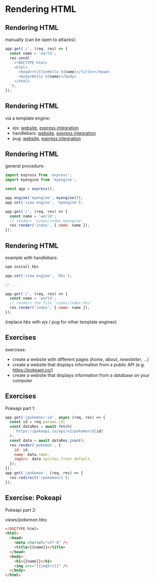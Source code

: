 # Rendering HTML

## Rendering HTML

manually (can be open to attacks):

```js
app.get('/', (req, res) => {
  const name = 'world';
  res.send(`
    <!DOCTYPE html>
    <html>
      <head><title>Hello ${name}</title></head>
      <body>Hello ${name}</body>
    </html>
  `);
});
```

## Rendering HTML

via a template engine:

- ejs: [website](https://ejs.co/), [express integration](https://github.com/mde/ejs/wiki/Using-EJS-with-Express)
- handlebars: [website](https://handlebarsjs.com/), [express integration](https://github.com/pillarjs/hbs)
- pug: [website](https://pugjs.org), [express integration](https://expressjs.com/en/guide/using-template-engines.html)

## Rendering HTML

general procedure:

```js
import express from 'express';
import myengine from 'myengine';

const app = express();

app.engine('myengine', myengine());
app.set('view engine', 'myengine');

app.get('/', (req, res) => {
  const name = 'world';
  // renders 'views/index.myengine'
  res.render('index', { name: name });
});
```

## Rendering HTML

example with handlebars:

```bash
npm install hbs
```

```js
app.set('view engine', 'hbs');

// ...

app.get('/', (req, res) => {
  const name = 'world';
  // renders the file 'views/index.hbs'
  res.render('index', { name: name });
});
```

(replace _hbs_ with _ejs_ / _pug_ for other template engines)

## Exercises

exercises:

- create a website with different pages (_home_, _about_, _newsletter_, ...)
- create a website that displays information from a public API (e.g. https://pokeapi.co/)
- create a website that displays information from a database on your computer

## Exercises

Pokeapi part 1:

```js
app.get('/pokemon/:id', async (req, res) => {
  const id = req.params.id;
  const dataRes = await fetch(
    `https://pokeapi.co/api/v2/pokemon/${id}`
  );
  const data = await dataRes.json();
  res.render('pokemon', {
    id: id,
    name: data.name,
    imgSrc: data.sprites.front_default,
  });
});
app.get('/pokemon', (req, res) => {
  res.redirect('/pokemon/1');
});
```

## Exercise: Pokeapi

Pokeapi part 2:

_views/pokemon.hbs_:

```html
<!DOCTYPE html>
<html>
  <head>
    <meta charset="utf-8" />
    <title>{{name}}</title>
  </head>
  <body>
    <h1>{{name}}</h1>
    <img src="{{imgSrc}}" />
  </body>
</html>
```
